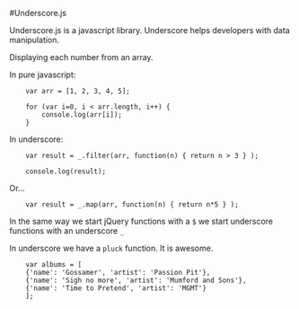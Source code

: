 #Underscore.js

Underscore.js is a javascript library. Underscore helps developers with data manipulation.  

Displaying each number from an array.  

In pure javascript:  

		var arr = [1, 2, 3, 4, 5];

		for (var i=0, i < arr.length, i++) {
			console.log(arr[i]);
		}

In underscore:  

		var result = _.filter(arr, function(n) { return n > 3 } );

		console.log(result);

Or...  

		var result = _.map(arr, function(n) { return n*5 } );

In the same way we start jQuery functions with a `$` we start underscore functions with an underscore `_`  

In underscore we have a `pluck` function. It is awesome.  

		var albums = [
	    {'name': 'Gossamer', 'artist': 'Passion Pit'},
	    {'name': 'Sigh no more', 'artist': 'Mumford and Sons'},
	    {'name': 'Time to Pretend', 'artist': 'MGMT'}
		];

		

